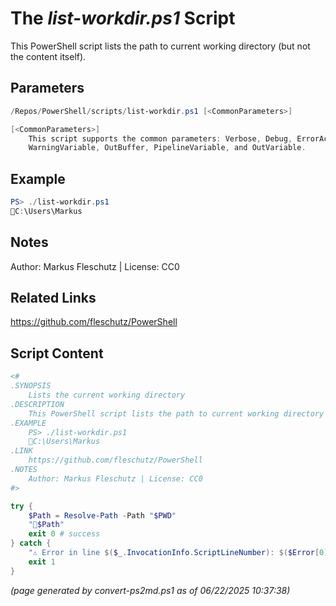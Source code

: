 The *list-workdir.ps1* Script
===========================

This PowerShell script lists the path to current working directory (but not the content itself).

Parameters
----------
```powershell
/Repos/PowerShell/scripts/list-workdir.ps1 [<CommonParameters>]

[<CommonParameters>]
    This script supports the common parameters: Verbose, Debug, ErrorAction, ErrorVariable, WarningAction, 
    WarningVariable, OutBuffer, PipelineVariable, and OutVariable.
```

Example
-------
```powershell
PS> ./list-workdir.ps1
📂C:\Users\Markus

```

Notes
-----
Author: Markus Fleschutz | License: CC0

Related Links
-------------
https://github.com/fleschutz/PowerShell

Script Content
--------------
```powershell
<#
.SYNOPSIS
	Lists the current working directory
.DESCRIPTION
	This PowerShell script lists the path to current working directory (but not the content itself).
.EXAMPLE
	PS> ./list-workdir.ps1
	📂C:\Users\Markus
.LINK
	https://github.com/fleschutz/PowerShell
.NOTES
	Author: Markus Fleschutz | License: CC0
#>

try {
	$Path = Resolve-Path -Path "$PWD"
	"📂$Path"
	exit 0 # success
} catch {
	"⚠️ Error in line $($_.InvocationInfo.ScriptLineNumber): $($Error[0])"
	exit 1
}
```

*(page generated by convert-ps2md.ps1 as of 06/22/2025 10:37:38)*
